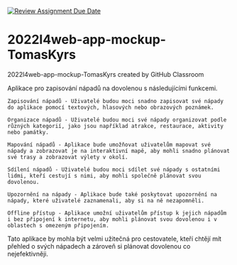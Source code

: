 [![Review Assignment Due Date](https://classroom.github.com/assets/deadline-readme-button-8d59dc4de5201274e310e4c54b9627a8934c3b88527886e3b421487c677d23eb.svg)](https://classroom.github.com/a/6kTgNeEK)
# 2022l4web-app-mockup-TomasKyrs
2022l4web-app-mockup-TomasKyrs created by GitHub Classroom

Aplikace pro zapisování nápadů na dovolenou s následujícími funkcemi.

    Zapisování nápadů - Uživatelé budou moci snadno zapisovat své nápady do aplikace pomocí textových, hlasových nebo obrazových poznámek.

    Organizace nápadů - Uživatelé budou moci své nápady organizovat podle různých kategorií, jako jsou například atrakce, restaurace, aktivity nebo památky.

    Mapování nápadů - Aplikace bude umožňovat uživatelům mapovat své nápady a zobrazovat je na interaktivní mapě, aby mohli snadno plánovat své trasy a zobrazovat výlety v okolí.

    Sdílení nápadů - Uživatelé budou moci sdílet své nápady s ostatními lidmi, kteří cestují s nimi, aby mohli společně plánovat svou dovolenou.

    Upozornění na nápady - Aplikace bude také poskytovat upozornění na nápady, které uživatelé zaznamenali, aby si na ně nezapomněli.

    Offline přístup - Aplikace umožní uživatelům přístup k jejich nápadům i bez připojení k internetu, aby mohli plánovat svou dovolenou i v oblastech s omezeným připojením.

Tato aplikace by mohla být velmi užitečná pro cestovatele, kteří chtějí mít přehled o svých nápadech a zároveň si plánovat dovolenou co nejefektivněji.
